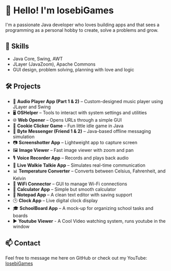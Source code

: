 # 👋 Hello! I'm IosebiGames  
I'm a passionate Java developer who loves building apps and that sees a programming as a personal hobby to create, solve a problems and grow.

## 🔧 Skills
- Java Core, Swing, AWT  
- JLayer (JavaZoom), Apache Commons  
- GUI design, problem solving, planning with love and logic

## 🛠 Projects
- 🎵 **Audio Player App (Part 1 & 2)** – Custom-designed music player using JLayer and Swing  
- 🖥 **OSHelper** – Tools to interact with system settings and utilities  
- 🌐 **Web Opener** – Opens URLs through a simple GUI  
- 🧊 **Cookie Clicker Game** – Fun little idle game in Java  
- 💬 **Byte Messenger (Friend 1 & 2)** – Java-based offline messaging simulation  
- 📷 **Screenshotter App** – Lightweight app to capture screen  
- 🖼 **Image Viewer** – Fast image viewer with zoom and pan  
- 🎙 **Voice Recorder App** – Records and plays back audio  
- 📡 **Live Walkie Talkie App** – Simulates real-time communication  
- 📊 **Temperature Converter** – Converts between Celsius, Fahrenheit, and Kelvin  
- 🔌 **WiFi Connector** – GUI to manage Wi-Fi connections  
- 🧮 **Calculator App** – Simple but smooth calculator  
- 📝 **Notepad App** – A clean text editor with saving support  
- 🕒 **Clock App** – Live digital clock display  
- 🎓 **SchoolBoard App** – A mock-up for organizing school tasks and boards
- ▶️ **Youtube Viewer** - A Cool Video watching system, runs youtube in the window

## 📫 Contact  
Feel free to message me here on GitHub or check out my YouTube: [IosebiGames](https://www.youtube.com/@IosebiGames)
